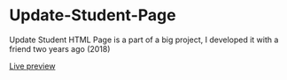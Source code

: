 # Update-Student-Page
Update Student HTML Page is a part of a big project, I developed it with a friend two years ago (2018)

[Live preview](https://rawcdn.githack.com/ahmedhosna95/Update-Student-Page/07aa3e2adef8bb070b41d9ab5d1f5e50a9d07b8a/index.html)

